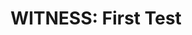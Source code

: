 ---
layout: default
category: bts
tags: ["Unity","Kinect"]
video: "https://player.vimeo.com/video/122158784?badge=0&amp;autopause=0&amp;player_id=0&amp;app_id=72231"
title: "WITNESS: First Test"
thumbnail: "https://i.vimeocdn.com/video/510914060_295x166.jpg?r=pad"
---